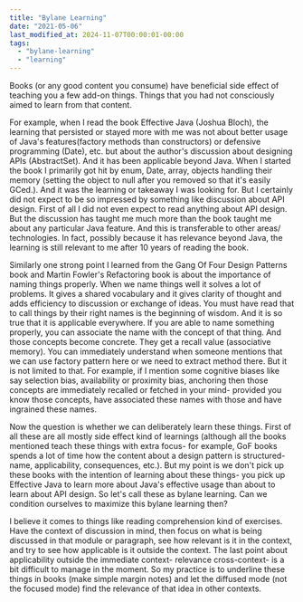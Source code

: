 ```yaml
---
title: "Bylane Learning"
date: "2021-05-06"
last_modified_at: 2024-11-07T00:00:01-00:00
tags: 
  - "bylane-learning"
  - "learning"
---
```


Books (or any good content you consume) have beneficial side effect of teaching you a few add-on things. Things that you had not consciously aimed to learn from that content.

For example, when I read the book Effective Java (Joshua Bloch), the learning that persisted or stayed more with me was not about better usage of Java's features(factory methods than constructors) or defensive programming (Date), etc. but about the author's discussion about designing APIs (AbstractSet). And it has been applicable beyond Java. When I started the book I primarily got hit by enum, Date, array, objects handling their memory (setting the object to null after you removed so that it's easily GCed.). And it was the learning or takeaway I was looking for. But I certainly did not expect to be so impressed by something like discussion about API design. First of all I did not even expect to read anything about API design. But the discussion has taught me much more than the book taught me about any particular Java feature. And this is transferable to other areas/ technologies. In fact, possibly because it has relevance beyond Java, the learning is still relevant to me after 10 years of reading the book.

Similarly one strong point I learned from the Gang Of Four Design Patterns book and Martin Fowler's Refactoring book is about the importance of naming things properly. When we name things well it solves a lot of problems. It gives a shared vocabulary and it gives clarity of thought and adds efficiency to discussion or exchange of ideas. You must have read that to call things by their right names is the beginning of wisdom. And it is so true that it is applicable everywhere. If you are able to name something properly, you can associate the name with the concept of that thing. And those concepts become concrete. They get a recall value (associative memory). You can immediately understand when someone mentions that we can use factory pattern here or we need to extract method there. But it is not limited to that. For example, if I mention some cognitive biases like say selection bias, availability or proximity bias, anchoring then those concepts are immediately recalled or fetched in your mind- provided you know those concepts, have associated these names with those and have ingrained these names.

Now the question is whether we can deliberately learn these things. First of all these are all mostly side effect kind of learnings (although all the books mentioned teach these things with extra focus- for example, GoF books spends a lot of time how the content about a design pattern is structured- name, applicability, consequences, etc.). But my point is we don't pick up these books with the intention of learning about these things- you pick up Effective Java to learn more about Java's effective usage than about to learn about API design. So let's call these as bylane learning. Can we condition ourselves to maximize this bylane learning then?

I believe it comes to things like reading comprehension kind of exercises. Have the context of discussion in mind, then focus on what is being discussed in that module or paragraph, see how relevant is it in the context, and try to see how applicable is it outside the context. The last point about applicability outside the immediate context- relevance cross-context- is a bit difficult to manage in the moment. So my practice is to underline these things in books (make simple margin notes) and let the diffused mode (not the focused mode) find the relevance of that idea in other contexts.
